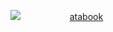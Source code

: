 ![](https://files.catbox.moe/vab7cn.jpg)‎ ‎ ‎ ‎ ‎ 
‎ ‎ ‎ 
‎ ‎ ‎ ‎ ‎ ‎ ‎ ‎ ‎ ‎ ‎ ‎ [atabook](https://siouxsie.atabook.org/)

